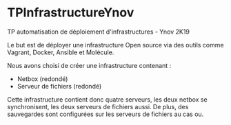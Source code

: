 # TPInfrastructureYnov
TP automatisation de déploiement d'infrastructures - Ynov 2K19

Le but est de déployer une infrastructure Open source via des outils comme Vagrant, Docker, Ansible et Molécule.

Nous avons choisi de créer une infrastructure contenant : 
  - Netbox (redondé) 
  - Serveur de fichiers (redondé)
  
  Cette infrastructure contient donc quatre serveurs, les deux netbox se synchronisent, les deux serveurs de fichiers aussi.
  De plus, des sauvegardes sont configurées sur les serveurs de fichiers au cas ou. 
  

